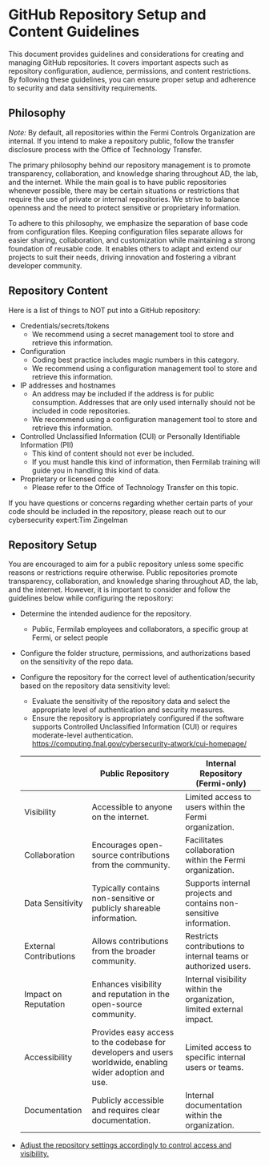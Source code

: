 # GitHub Repository Setup and Content Guidelines

This document provides guidelines and considerations for creating and managing GitHub repositories. It covers important aspects such as repository configuration, audience, permissions, and content restrictions. By following these guidelines, you can ensure proper setup and adherence to security and data sensitivity requirements.

## Philosophy

_Note:_ By default, all repositories within the Fermi Controls Organization are internal. If you intend to make a repository public, follow the transfer disclosure process with the Office of Technology Transfer.

The primary philosophy behind our repository management is to promote transparency, collaboration, and knowledge sharing throughout AD, the lab, and the internet. While the main goal is to have public repositories whenever possible, there may be certain situations or restrictions that require the use of private or internal repositories. We strive to balance openness and the need to protect sensitive or proprietary information.

To adhere to this philosophy, we emphasize the separation of base code from configuration files. Keeping configuration files separate allows for easier sharing, collaboration, and customization while maintaining a strong foundation of reusable code. It enables others to adapt and extend our projects to suit their needs, driving innovation and fostering a vibrant developer community.

## Repository Content

Here is a list of things to NOT put into a GitHub repository:

* Credentials/secrets/tokens
  * We recommend using a secret management tool to store and retrieve this information.
* Configuration
  * Coding best practice includes magic numbers in this category.
  * We recommend using a configuration management tool to store and retrieve this information.
* IP addresses and hostnames
  * An address may be included if the address is for public consumption. Addresses that are only used internally should not be included in code repositories.
  * We recommend using a configuration management tool to store and retrieve this information.
* Controlled Unclassified Information (CUI) or Personally Identifiable Information (PII)
  * This kind of content should not ever be included.
  * If you must handle this kind of information, then Fermilab training will guide you in handling this kind of data.
* Proprietary or licensed code
  * Please refer to the Office of Technology Transfer on this topic.

If you have questions or concerns regarding whether certain parts of your code should be included in the repository, please reach out to our cybersecurity expert:Tim Zingelman

## Repository Setup

You are encouraged to aim for a public repository unless some specific reasons or restrictions require otherwise. Public repositories promote transparency, collaboration, and knowledge sharing throughout AD, the lab, and the internet. However, it is important to consider and follow the guidelines below while configuring the repository:

* Determine the intended audience for the repository.
  * Public, Fermilab employees and collaborators, a specific group at Fermi, or select people
* Configure the folder structure, permissions, and authorizations based on the sensitivity of the repo data.
* Configure the repository for the correct level of authentication/security based on the repository data sensitivity level:
  * Evaluate the sensitivity of the repository data and select the appropriate level of authentication and security measures.
  * Ensure the repository is appropriately configured if the software supports Controlled Unclassified Information (CUI) or requires moderate-level authentication. <https://computing.fnal.gov/cybersecurity-atwork/cui-homepage/>

   |            | Public Repository   | Internal Repository (Fermi-only)   |
   |------------|---------------------|------------------------------------|
   | Visibility | Accessible to anyone on the internet. | Limited access to users within the Fermi organization. |
   | Collaboration | Encourages open-source contributions from the community. | Facilitates collaboration within the Fermi organization. |
   | Data Sensitivity |  Typically contains non-sensitive or publicly shareable information. | Supports internal projects and contains non-sensitive information. |
   | External Contributions |  Allows contributions from the broader community. | Restricts contributions to internal teams or authorized users. |
   | Impact on Reputation | Enhances visibility and reputation in the open-source community. | Internal visibility within the organization, limited external impact. |
   | Accessibility | Provides easy access to the codebase for developers and users worldwide, enabling wider adoption and use. | Limited access to specific internal users or teams. |
   | Documentation |  Publicly accessible and requires clear documentation. | Internal documentation within the organization. |

* [Adjust the repository settings accordingly to control access and visibility.](https://docs.github.com/en/enterprise-cloud@latest/repositories/managing-your-repositorys-settings-and-features/managing-repository-settings/setting-repository-visibility#changing-a-repositorys-visibility)
